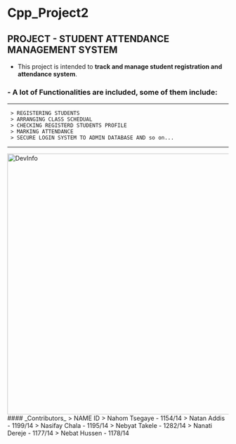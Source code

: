 # Cpp_Project2
## PROJECT - STUDENT ATTENDANCE MANAGEMENT SYSTEM
 - This project is intended to **track and manage student registration and attendance system**.
### - A lot of Functionalities are included, some of them include:
***
     > REGISTERING STUDENTS
     > ARRANGING CLASS SCHEDUAL
     > CHECKING REGISTERD STUDENTS PROFILE
     > MARKING ATTENDANCE
     > SECURE LOGIN SYSTEM TO ADMIN DATABASE AND so on... 
***
<img width="595" alt="DevInfo" src="https://github.com/Section-D-group3/Cpp_Project2/assets/130219241/9cca09cf-0348-4938-abb3-4f69b50ccb48">
#### _Contributors_
    > NAME             ID
    > Nahom Tsegaye  - 1154/14
    > Natan Addis    - 1199/14
    > Nasifay Chala  - 1195/14
    > Nebyat Takele  - 1282/14
    > Nanati Dereje  - 1177/14
    > Nebat Hussen   - 1178/14


   


